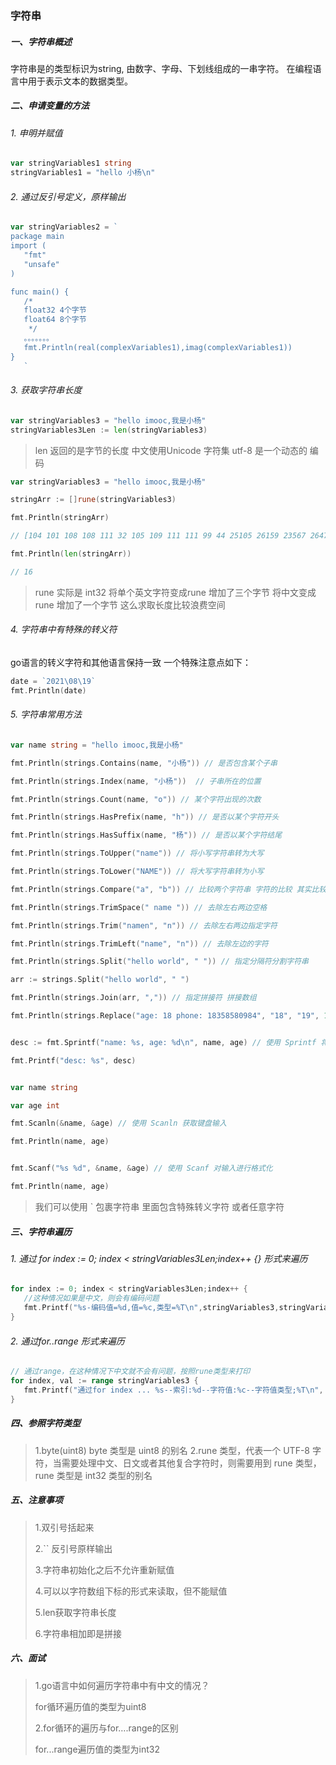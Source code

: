 
### 字符串

##### 一、字符串概述

字符串是的类型标识为string, 由数字、字母、下划线组成的一串字符。 在编程语言中用于表示文本的数据类型。

##### 二、申请变量的方法

###### 1. 申明并赋值

```go 
var stringVariables1 string
stringVariables1 = "hello 小杨\n"
```

###### 2. 通过反引号定义，原样输出

```go 
var stringVariables2 = `
package main 
import (
   "fmt"
   "unsafe"
)

func main() {
   /*
   float32 4个字节
   float64 8个字节
    */
   。。。。。。。
   fmt.Println(real(complexVariables1),imag(complexVariables1))
}
   `
```

###### 3. 获取字符串长度

```go 
var stringVariables3 = "hello imooc,我是小杨"
stringVariables3Len := len(stringVariables3)
```
> len 返回的是字节的长度 中文使用Unicode 字符集 utf-8 是一个动态的 编码  

```go 
var stringVariables3 = "hello imooc,我是小杨"

stringArr := []rune(stringVariables3)

fmt.Println(stringArr)

// [104 101 108 108 111 32 105 109 111 111 99 44 25105 26159 23567 26472]

fmt.Println(len(stringArr))

// 16
```
> rune 实际是 int32 将单个英文字符变成rune 增加了三个字节  将中文变成rune 增加了一个字节 这么求取长度比较浪费空间


###### 4. 字符串中有特殊的转义符

go语言的转义字符和其他语言保持一致 一个特殊注意点如下：

```go
date = `2021\08\19`
fmt.Println(date) 
```

###### 5. 字符串常用方法

```go 
var name string = "hello imooc,我是小杨"

fmt.Println(strings.Contains(name, "小杨")) // 是否包含某个子串

fmt.Println(strings.Index(name, "小杨"))  // 子串所在的位置

fmt.Println(strings.Count(name, "o")) // 某个字符出现的次数

fmt.Println(strings.HasPrefix(name, "h")) // 是否以某个字符开头

fmt.Println(strings.HasSuffix(name, "杨")) // 是否以某个字符结尾

fmt.Println(strings.ToUpper("name")) // 将小写字符串转为大写

fmt.Println(strings.ToLower("NAME")) // 将大写字符串转为小写

fmt.Println(strings.Compare("a", "b")) // 比较两个字符串 字符的比较 其实比较的是字符对用的ASCII码 小于返回 -1 大于返回 1 等于返回 0

fmt.Println(strings.TrimSpace(" name ")) // 去除左右两边空格

fmt.Println(strings.Trim("namen", "n")) // 去除左右两边指定字符

fmt.Println(strings.TrimLeft("name", "n")) // 去除左边的字符

fmt.Println(strings.Split("hello world", " ")) // 指定分隔符分割字符串 

arr := strings.Split("hello world", " ")

fmt.Println(strings.Join(arr, ",")) // 指定拼接符 拼接数组

fmt.Println(strings.Replace("age: 18 phone: 18358580984", "18", "19", 1)) // 替换字符串 可设置替换次数


desc := fmt.Sprintf("name: %s, age: %d\n", name, age) // 使用 Sprintf 将格式化后的字符串 赋值 供后续使用

fmt.Printf("desc: %s", desc)


var name string

var age int

fmt.Scanln(&name, &age) // 使用 Scanln 获取键盘输入

fmt.Println(name, age)


fmt.Scanf("%s %d", &name, &age) // 使用 Scanf 对输入进行格式化

fmt.Println(name, age)
```


> 我们可以使用 ` 包裹字符串 里面包含特殊转义字符 或者任意字符

##### 三、字符串遍历

###### 1. 通过 for index := 0; index < stringVariables3Len;index++ {} 形式来遍历

```go 
for index := 0; index < stringVariables3Len;index++ {
   //这种情况如果是中文，则会有编码问题
   fmt.Printf("%s-编码值=%d,值=%c,类型=%T\n",stringVariables3,stringVariables3[index],stringVariables3[index],stringVariables3[index])
}
```

###### 2. 通过for..range 形式来遍历

```go 
// 通过range，在这种情况下中文就不会有问题，按照rune类型来打印
for index, val := range stringVariables3 {
   fmt.Printf("通过for index ... %s--索引:%d--字符值:%c--字符值类型;%T\n", stringVariables5, index, val, val) //val 的类型为 rune，即int32
}
```

##### 四、参照字符类型

> 1.byte(uint8) byte 类型是 uint8 的别名
> 2.rune 类型，代表一个 UTF-8 字符，当需要处理中文、日文或者其他复合字符时，则需要用到 rune 类型，rune 类型是 int32 类型的别名

##### 五、注意事项

> 1.双引号括起来
> 
> 2.`` 反引号原样输出
> 
> 3.字符串初始化之后不允许重新赋值
> 
> 4.可以以字符数组下标的形式来读取，但不能赋值
> 
> 5.len获取字符串长度
> 
> 6.字符串相加即是拼接

##### 六、面试

> 1.go语言中如何遍历字符串中有中文的情况？
> 
> for循环遍历值的类型为uint8
> 
> 2.for循环的遍历与for….range的区别
> 
> for...range遍历值的类型为int32
